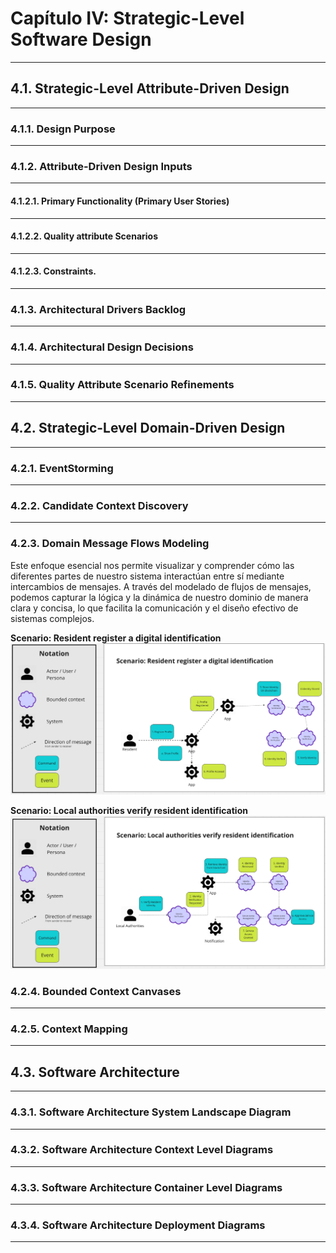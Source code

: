 # Capítulo IV: Strategic-Level Software Design
---
## 4.1. Strategic-Level Attribute-Driven Design
---
### 4.1.1. Design Purpose
---
### 4.1.2. Attribute-Driven Design Inputs
---
#### 4.1.2.1. Primary Functionality (Primary User Stories)
---
#### 4.1.2.2. Quality attribute Scenarios
---
#### 4.1.2.3. Constraints.
---
### 4.1.3. Architectural Drivers Backlog
---
### 4.1.4. Architectural Design Decisions
---
### 4.1.5. Quality Attribute Scenario Refinements
---
## 4.2. Strategic-Level Domain-Driven Design
---
### 4.2.1. EventStorming
---
### 4.2.2. Candidate Context Discovery
---
### 4.2.3. Domain Message Flows Modeling
Este enfoque esencial nos permite visualizar y comprender cómo las diferentes partes de nuestro 
sistema interactúan entre sí mediante intercambios de mensajes. A través del modelado de flujos 
de mensajes, podemos capturar la lógica y la dinámica de nuestro dominio de manera clara y 
concisa, lo que facilita la comunicación y el diseño efectivo de sistemas complejos. 

**Scenario: Resident register a digital identification**
![scenario01](assets/chapter04/4.2.3/scenario01.png)

**Scenario: Local authorities verify resident identification**
![scenario02](assets/chapter04/4.2.3/scenario02.png)

### 4.2.4. Bounded Context Canvases
---
### 4.2.5. Context Mapping
---
## 4.3. Software Architecture
---
### 4.3.1. Software Architecture System Landscape Diagram
---
### 4.3.2. Software Architecture Context Level Diagrams
---
### 4.3.3. Software Architecture Container Level Diagrams
---
### 4.3.4. Software Architecture Deployment Diagrams
---